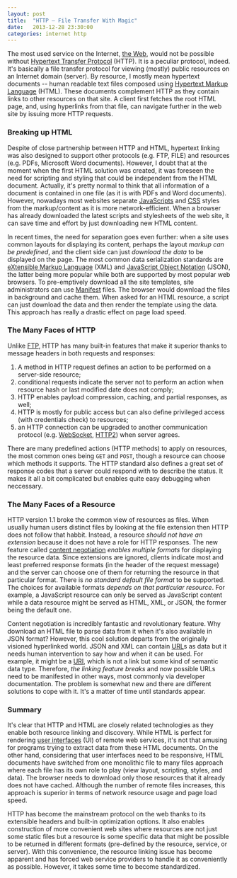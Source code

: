 ```yaml
---
layout: post
title:  "HTTP – File Transfer With Magic"
date:   2013-12-28 23:30:00
categories: internet http
---
```


The most used service on the Internet, [the Web](http://en.wikipedia.org/wiki/World_Wide_We), would not be possible
without [Hypertext Transfer Protocol](http://en.wikipedia.org/wiki/Hypertext_Transfer_Protocol) (HTTP). It is
a peculiar protocol, indeed. It's basically a file transfer protocol for viewing (mostly) public resources on an
Internet domain (server). By resource, I mostly mean hypertext documents -- human readable text files composed using
[Hypertext Markup Language](http://en.wikipedia.org/wiki/HTML) (HTML). These documents complement HTTP as they contain
links to other resources on that site. A client first fetches the root HTML page, and, using hyperlinks from that file,
can navigate further in the web site by issuing more HTTP requests.

### Breaking up HTML
 
Despite of close partnership between HTTP and HTML, hypertext linking was also designed to support other protocols (e.g.
FTP, FILE) and resources (e.g. PDFs, Microsoft Word documents). However, I doubt that at the moment when the first HTML
solution was created, it was foreseen the need for scripting and styling that could be independent from the HTML
document. Actually, it's pretty normal to think that all information of a document is contained in one file (as it is
with PDFs and Word documents). However, nowadays most websites separate
[JavaScripts](http://en.wikipedia.org/wiki/JavaScript) and [CSS](http://en.wikipedia.org/wiki/Cascading_Style_Sheets)
styles from the markup/content as it is more network-efficient. When a browser has already downloaded the latest scripts
and stylesheets of the web site, it can save time and effort by just downloading new HTML content.

In recent times, the need for separation goes even further: when a site uses common layouts for displaying its content,
perhaps the layout _markup can be predefined_, and the client side can just _download the data_ to be displayed on the
page. The most common data serialization standards are [eXtensible Markup Language](http://en.wikipedia.org/wiki/XML)
(XML) and [JavaScript Object Notation](http://en.wikipedia.org/wiki/JSON) (JSON), the latter being more popular while
both are supported by most popular web browsers. To pre-emptively download all the site templates, site administrators
can use [Manifest](http://en.wikipedia.org/wiki/Cache_manifest_in_HTML5) files. The browser would download the files in
background and cache them. When asked for an HTML resource, a script can just download the data and then render the
template using the data. This approach has really a drastic effect on page load speed.

### The Many Faces of HTTP

Unlike [FTP](http://en.wikipedia.org/wiki/FTP), HTTP has many built-in features that make it superior thanks to message
headers in both requests and responses:

1. A method in HTTP request defines an action to be performed on a server-side resource;
2. conditional requests indicate the server not to perform an action when resource hash or last modified date does not
   comply;
3. HTTP enables payload compression, caching, and partial responses, as well;
4. HTTP is mostly for public access but can also define privileged access (with credentials check) to resources;
5. an HTTP connection can be upgraded to another communication protocol (e.g. 
   [WebSocket](http://en.wikipedia.org/wiki/WebSocket), [HTTP2](http://en.wikipedia.org/wiki/HTTP2)) when server agrees.

There are many predefined actions (HTTP methods) to apply on resources, the most common ones being ``GET`` and ``POST``,
though a resource can choose which methods it supports. The HTTP standard also defines a great set of response codes
that a server could respond with to describe the status. It makes it all a bit complicated but enables quite easy
debugging when neccessary.

### The Many Faces of a Resource

HTTP version 1.1 broke the common view of resources as files. When usually human users distinct files by looking at the
file extension then HTTP does not follow that habbit. Instead, a resource _should not have an extension_ because it does
not have a role for HTTP responses. The new feature called
[content negotiation](http://en.wikipedia.org/wiki/Content_negotiation) _enables multiple formats_ for displaying the
resource data. Since extensions are ignored, clients indicate most and least preferred response formats (in the header
of the request message) and the server can choose one of them for returning the resource in that particular format.
There is _no standard default file format_ to be supported. The choices for available formats _depends on that
particular resource_. For example, a JavaScript resource can only be served as JavaScript content while a data resource
might be served as HTML, XML, or JSON, the former being the default one.

Content negotiation is incredibly fantastic and revolutionary feature. Why download an HTML file to parse data from it
when it's also available in JSON format? However, this cool solution departs from the originally visioned hyperlinked
world. JSON and XML can contain [URL](http://en.wikipedia.org/wiki/URL)s as data but it needs human intervention to say
how and when it can be used. For example, it might be a [URI](http://en.wikipedia.org/wiki/URI), which is not a link but
some kind of semantic data type. Therefore, _the linking feature breaks_ and now possible URLs need to be manifested in
other ways, most commonly via developer documentation. The problem is somewhat new and there are different solutions to
cope with it. It's a matter of time until standards appear.

### Summary

It's clear that HTTP and HTML are closely related technologies as they enable both resource linking and discovery. While
HTML is perfect for rendering [user interfaces](http://en.wikipedia.org/wiki/User_interface) (UI) of remote web
services, it's not that amusing for programs trying to extract data from these HTML documents. On the other hand, 
considering that user interfaces need to be responsive, HTML documents have switched from one monolithic file to many
files approach where each file has its own role to play (view layout, scripting, styles, and data). The browser needs to
download only those resources that it already does not have cached. Although the number of remote files increases, this
approach is superior in terms of network resource usage and page load speed.

HTTP has become the mainstream protocol on the web thanks to its extensible headers and built-in optimization options.
It also enables construction of more convenient web sites where resources are not just some static files but a resource
is some specific data that might be possible to be returned in different formats (pre-defined by the resource, service,
or server). With this convenience, the resource linking issue has become apparent and has forced web service providers
to handle it as conveniently as possible. However, it takes some time to become standardized.

